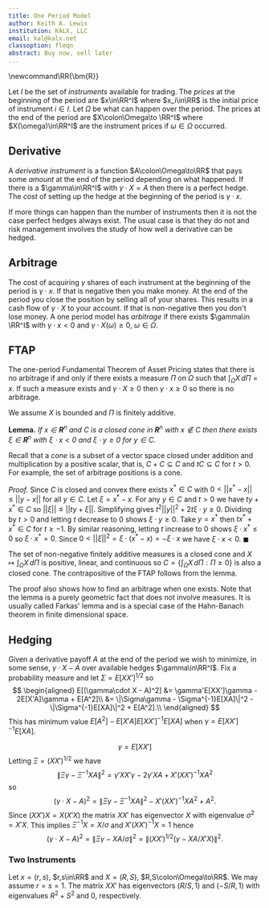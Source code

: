```yaml
---
title: One Period Model
author: Keith A. Lewis
institution: KALX, LLC
email: kal@kalx.net
classoption: fleqn
abstract: Buy now, sell later
...
```


\newcommand\RR{\bm{R}}

Let $I$ be the set of _instruments_ available for trading.
The _prices_ at the beginning of the period are $x\in\RR^I$ where $x_i\in\RR$ is the initial
price of instrument $i\in I$.
Let $\Omega$ be what can happen over the period.
The prices at the end of the period are $X\colon\Omega\to \RR^I$ where $X(\omega)\in\RR^I$
are the instrument prices if $\omega\in\Omega$ occurred.

## Derivative

A _derivative instrument_ is a function $A\colon\Omega\to\RR$ that pays some _amount_
at the end of the period depending on what happened.
If there is a $\gamma\in\RR^I$ with
$\gamma\cdot X = A$ then there is a perfect hedge. The _cost_ of
setting up the hedge at the beginning of the period is $\gamma\cdot x$.

If more things can happen than the number of instruments then it is not
the case perfect hedges always exist.  The usual case is that they do
not and risk management involves the study of how well a derivative can
be hedged.

## Arbitrage

The cost of acquiring $\gamma$ shares of each instrument at the beginning
of the period is $\gamma\cdot x$. If that is negative then you make money.
At the end of the period you close the position by selling all of your
shares.  This results in a cash flow of $\gamma\cdot X$ to your account.
If that is non-negative then you don't lose money.  A one period model
has _arbitrage_ if there exists $\gamma\in \RR^I$ with $\gamma\cdot x <
0$ and $\gamma\cdot X(\omega)\ge0$, $\omega\in\Omega$.

## FTAP

The one-period Fundamental Theorem of Asset Pricing states that there is no
arbitrage if and only if there exists a measure $\Pi$ on $\Omega$
such that $\int_\Omega X\,d\Pi = x$. If such a measure exists and
$\gamma\cdot X\ge 0$ then $\gamma\cdot x \ge 0$ so there is no arbitrage.

We assume $X$ is bounded and $\Pi$ is finitely additive.

**Lemma.** _If $x\in\bm{R}^n$ and $C$ is a closed cone in
$\bm{R}^n$ with $x\not\in C$ then there exists $\xi\in\bm{R}^n$
with $\xi\cdot x < 0$ and $\xi\cdot y \ge0$ for $y\in C$._

Recall that a _cone_ is a subset of a vector space closed under addition
and multiplication by a positive scalar, that is, $C + C\subseteq C$
and $tC\subseteq C$ for $t > 0$.
For example, the set of arbitrage positions is a cone.

_Proof._ Since $C$ is closed and convex there exists $x^*\in C$ with
$0 < ||x^* - x|| \le ||y - x||$ for all $y\in C$.  Let $\xi = x^* - x$.
For any $y\in C$ and $t > 0$ we have $ty + x^*\in C$ so $||\xi|| \le ||ty + \xi||$. 
Simplifying gives $t^2||y||^2 + 2t\xi\cdot y\ge 0$. 
Dividing by $t > 0$ and letting $t$ decrease to 0 shows $\xi\cdot y\ge 0$. 
Take $y = x^*$ then $tx^* + x^*\in C$ for $t \ge -1$. By similar reasoning,
letting $t$ increase to 0 shows $\xi\cdot x^*\le 0$ so $\xi\cdot x^* = 0$. 
Since $0 < ||\xi||^2 = \xi\cdot (x^* - x) = -\xi\cdot x$ we have $\xi\cdot x < 0$.
$\blacksquare$

The set of non-negative finitely additive measures is a closed
cone and $X\mapsto \int_\Omega X\,d\Pi$ is positive, linear, and continuous
so $C = \{\int_\Omega X\,d\Pi : \Pi\ge 0\}$ is also a closed cone.
The contrapositive of the FTAP follows from the lemma.

The proof also shows how to find an arbitrage when one exists.
Note that the lemma is a purely geometric fact that does not involve measures.
It is usually called Farkas' lemma and is a special case of the Hahn-Banach theorem
in finite dimensional space.

## Hedging

Given a derivative payoff $A$ at the end of the period we wish to
minimize, in some sense, $\gamma\cdot X - A$ over available hedges $\gamma\in\RR^I$.
Fix a probability measure and let $\Sigma = E[XX']^{1/2}$ so
$$
\begin{aligned}
E[(\gamma\cdot X - A)^2] &= \gamma'E[XX']\gamma - 2E[X'A]\gamma + E[A^2]\\
	&= \|\Sigma\gamma - \Sigma^{-1}E[XA]\|^2 - \|\Sigma^{-1}E[XA]\|^2 + E[A^2].\\
\end{aligned}
$$
This has minimum value $E[A^2] - E[X'A]E[XX']^{-1}E[XA]$ when $\gamma = E[XX']^{-1}E[XA]$.

$$
	\gamma = E[XX']
$$
Letting $\Xi = (XX')^{1/2}$ we have 
$$
\|\Xi\gamma - \Xi^{-1}XA\|^2 = \gamma'XX'\gamma - 2\gamma'XA + X'(XX')^{-1}X A^2
$$
so 
$$
(\gamma\cdot X - A)^2 = \|\Xi\gamma - \Xi^{-1}XA\|^2 - X'(XX')^{-1}X A^2 + A^2.
$$
Since $(XX')X = X(X'X)$ the matrix $XX'$ has eigenvector $X$ with eigenvalue $\sigma^2 = X'X$.
This implies $\Xi^{-1}X = X/\sigma$ and $X'(XX')^{-1}X = 1$ hence
$$
(\gamma\cdot X - A)^2 = \|\Xi \gamma - XA/\sigma\|^2 = \|(XX')^{1/2}(\gamma - XA/X'X)\|^2.
$$

### Two Instruments

Let $x = (r, s)$, $r,s\in\RR$ and $X = (R, S)$, $R,S\colon\Omega\to\RR$.
We may assume $r = s = 1$. The matrix $XX'$ has eigenvectors
$(R/S, 1)$ and $(-S/R, 1)$ with eigenvalues $R^2 + S^2$ and $0$, respectively.

